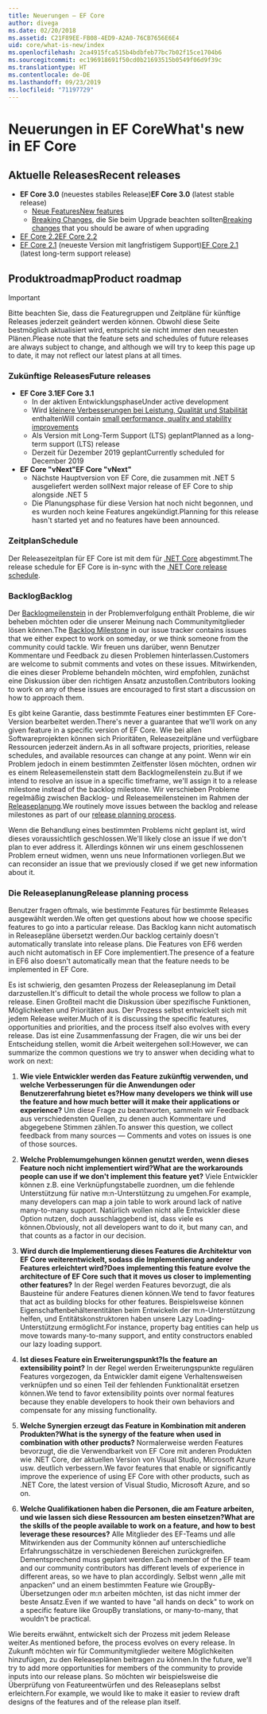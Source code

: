 ```yaml
---
title: Neuerungen – EF Core
author: divega
ms.date: 02/20/2018
ms.assetid: C21F89EE-FB08-4ED9-A2A0-76CB7656E6E4
uid: core/what-is-new/index
ms.openlocfilehash: 2ca4915fca515b4bdbfeb77bc7b02f15ce1704b6
ms.sourcegitcommit: ec196918691f50cd0b21693515b0549f06d9f39c
ms.translationtype: HT
ms.contentlocale: de-DE
ms.lasthandoff: 09/23/2019
ms.locfileid: "71197729"
---
```

# <a name="whats-new-in-ef-core"></a><span data-ttu-id="1268e-102">Neuerungen in EF Core</span><span class="sxs-lookup"><span data-stu-id="1268e-102">What's new in EF Core</span></span>

## <a name="recent-releases"></a><span data-ttu-id="1268e-103">Aktuelle Releases</span><span class="sxs-lookup"><span data-stu-id="1268e-103">Recent releases</span></span>

- <span data-ttu-id="1268e-104">**EF Core 3.0** (neuestes stabiles Release)</span><span class="sxs-lookup"><span data-stu-id="1268e-104">**EF Core 3.0** (latest stable release)</span></span> 
  - [<span data-ttu-id="1268e-105">Neue Features</span><span class="sxs-lookup"><span data-stu-id="1268e-105">New features</span></span>](xref:core/what-is-new/ef-core-3.0/index) 
  - <span data-ttu-id="1268e-106">[Breaking Changes](xref:core/what-is-new/ef-core-3.0/breaking-changes), die Sie beim Upgrade beachten sollten</span><span class="sxs-lookup"><span data-stu-id="1268e-106">[Breaking changes](xref:core/what-is-new/ef-core-3.0/breaking-changes) that you should be aware of when upgrading</span></span>
- [<span data-ttu-id="1268e-107">EF Core 2.2</span><span class="sxs-lookup"><span data-stu-id="1268e-107">EF Core 2.2</span></span>](xref:core/what-is-new/ef-core-2.2)
- <span data-ttu-id="1268e-108">[EF Core 2.1](xref:core/what-is-new/ef-core-2.1) (neueste Version mit langfristigem Support)</span><span class="sxs-lookup"><span data-stu-id="1268e-108">[EF Core 2.1](xref:core/what-is-new/ef-core-2.1) (latest long-term support release)</span></span>

## <a name="product-roadmap"></a><span data-ttu-id="1268e-109">Produktroadmap</span><span class="sxs-lookup"><span data-stu-id="1268e-109">Product roadmap</span></span>

> [!IMPORTANT]
> <span data-ttu-id="1268e-110">Bitte beachten Sie, dass die Featuregruppen und Zeitpläne für künftige Releases jederzeit geändert werden können. Obwohl diese Seite bestmöglich aktualisiert wird, entspricht sie nicht immer den neuesten Plänen.</span><span class="sxs-lookup"><span data-stu-id="1268e-110">Please note that the feature sets and schedules of future releases are always subject to change, and although we will try to keep this page up to date, it may not reflect our latest plans at all times.</span></span>

### <a name="future-releases"></a><span data-ttu-id="1268e-111">Zukünftige Releases</span><span class="sxs-lookup"><span data-stu-id="1268e-111">Future releases</span></span>

- <span data-ttu-id="1268e-112">**EF Core 3.1**</span><span class="sxs-lookup"><span data-stu-id="1268e-112">**EF Core 3.1**</span></span>  
  - <span data-ttu-id="1268e-113">In der aktiven Entwicklungsphase</span><span class="sxs-lookup"><span data-stu-id="1268e-113">Under active development</span></span>
  - <span data-ttu-id="1268e-114">Wird [kleinere Verbesserungen bei Leistung, Qualität und Stabilität](https://github.com/aspnet/EntityFrameworkCore/issues?q=is%3Aopen+is%3Aissue+milestone%3A3.1.0+sort%3Areactions-desc) enthalten</span><span class="sxs-lookup"><span data-stu-id="1268e-114">Will contain [small performance, quality and stability improvements](https://github.com/aspnet/EntityFrameworkCore/issues?q=is%3Aopen+is%3Aissue+milestone%3A3.1.0+sort%3Areactions-desc)</span></span>
  - <span data-ttu-id="1268e-115">Als Version mit Long-Term Support (LTS) geplant</span><span class="sxs-lookup"><span data-stu-id="1268e-115">Planned as a long-term support (LTS) release</span></span>
  - <span data-ttu-id="1268e-116">Derzeit für Dezember 2019 geplant</span><span class="sxs-lookup"><span data-stu-id="1268e-116">Currently scheduled for December 2019</span></span>
- <span data-ttu-id="1268e-117">**EF Core "vNext"**</span><span class="sxs-lookup"><span data-stu-id="1268e-117">**EF Core "vNext"**</span></span>   
  - <span data-ttu-id="1268e-118">Nächste Hauptversion von EF Core, die zusammen mit .NET 5 ausgeliefert werden soll</span><span class="sxs-lookup"><span data-stu-id="1268e-118">Next major release of EF Core to ship alongside .NET 5</span></span>
  - <span data-ttu-id="1268e-119">Die Planungsphase für diese Version hat noch nicht begonnen, und es wurden noch keine Features angekündigt.</span><span class="sxs-lookup"><span data-stu-id="1268e-119">Planning for this release hasn't started yet and no features have been announced.</span></span>  

### <a name="schedule"></a><span data-ttu-id="1268e-120">Zeitplan</span><span class="sxs-lookup"><span data-stu-id="1268e-120">Schedule</span></span>

<span data-ttu-id="1268e-121">Der Releasezeitplan für EF Core ist mit dem für [.NET Core](https://github.com/dotnet/core/blob/master/roadmap.md) abgestimmt.</span><span class="sxs-lookup"><span data-stu-id="1268e-121">The release schedule for EF Core is in-sync with the [.NET Core release schedule](https://github.com/dotnet/core/blob/master/roadmap.md).</span></span>

### <a name="backlog"></a><span data-ttu-id="1268e-122">Backlog</span><span class="sxs-lookup"><span data-stu-id="1268e-122">Backlog</span></span>

<span data-ttu-id="1268e-123">Der [Backlogmeilenstein](https://github.com/aspnet/EntityFrameworkCore/issues?q=is%3Aopen+is%3Aissue+milestone%3ABacklog+sort%3Areactions-%2B1-desc) in der Problemverfolgung enthält Probleme, die wir beheben möchten oder die unserer Meinung nach Communitymitglieder lösen können.</span><span class="sxs-lookup"><span data-stu-id="1268e-123">The [Backlog Milestone](https://github.com/aspnet/EntityFrameworkCore/issues?q=is%3Aopen+is%3Aissue+milestone%3ABacklog+sort%3Areactions-%2B1-desc) in our issue tracker contains issues that we either expect to work on someday, or we think someone from the community could tackle.</span></span>
<span data-ttu-id="1268e-124">Wir freuen uns darüber, wenn Benutzer Kommentare und Feedback zu diesen Problemen hinterlassen.</span><span class="sxs-lookup"><span data-stu-id="1268e-124">Customers are welcome to submit comments and votes on these issues.</span></span>
<span data-ttu-id="1268e-125">Mitwirkenden, die eines dieser Probleme behandeln möchten, wird empfohlen, zunächst eine Diskussion über den richtigen Ansatz anzustoßen.</span><span class="sxs-lookup"><span data-stu-id="1268e-125">Contributors looking to work on any of these issues are encouraged to first start a discussion on how to approach them.</span></span>

<span data-ttu-id="1268e-126">Es gibt keine Garantie, dass bestimmte Features einer bestimmten EF Core-Version bearbeitet werden.</span><span class="sxs-lookup"><span data-stu-id="1268e-126">There's never a guarantee that we'll work on any given feature in a specific version of EF Core.</span></span>
<span data-ttu-id="1268e-127">Wie bei allen Softwareprojekten können sich Prioritäten, Releasezeitpläne und verfügbare Ressourcen jederzeit ändern.</span><span class="sxs-lookup"><span data-stu-id="1268e-127">As in all software projects, priorities, release schedules, and available resources can change at any point.</span></span>
<span data-ttu-id="1268e-128">Wenn wir ein Problem jedoch in einem bestimmten Zeitfenster lösen möchten, ordnen wir es einem Releasemeilenstein statt dem Backlogmeilenstein zu.</span><span class="sxs-lookup"><span data-stu-id="1268e-128">But if we intend to resolve an issue in a specific timeframe, we'll assign it to a release milestone instead of the backlog milestone.</span></span>
<span data-ttu-id="1268e-129">Wir verschieben Probleme regelmäßig zwischen Backlog- und Releasemeilensteinen im Rahmen der [Releaseplanung](#release-planning-process).</span><span class="sxs-lookup"><span data-stu-id="1268e-129">We routinely move issues between the backlog and release milestones as part of our [release planning process](#release-planning-process).</span></span>

<span data-ttu-id="1268e-130">Wenn die Behandlung eines bestimmten Problems nicht geplant ist, wird dieses voraussichtlich geschlossen.</span><span class="sxs-lookup"><span data-stu-id="1268e-130">We'll likely close an issue if we don't plan to ever address it.</span></span>
<span data-ttu-id="1268e-131">Allerdings können wir uns einem geschlossenen Problem erneut widmen, wenn uns neue Informationen vorliegen.</span><span class="sxs-lookup"><span data-stu-id="1268e-131">But we can reconsider an issue that we previously closed if we get new information about it.</span></span>

### <a name="release-planning-process"></a><span data-ttu-id="1268e-132">Die Releaseplanung</span><span class="sxs-lookup"><span data-stu-id="1268e-132">Release planning process</span></span>

<span data-ttu-id="1268e-133">Benutzer fragen oftmals, wie bestimmte Features für bestimmte Releases ausgewählt werden.</span><span class="sxs-lookup"><span data-stu-id="1268e-133">We often get questions about how we choose specific features to go into a particular release.</span></span>
<span data-ttu-id="1268e-134">Das Backlog kann nicht automatisch in Releasepläne übersetzt werden.</span><span class="sxs-lookup"><span data-stu-id="1268e-134">Our backlog certainly doesn't automatically translate into release plans.</span></span>
<span data-ttu-id="1268e-135">Die Features von EF6 werden auch nicht automatisch in EF Core implementiert.</span><span class="sxs-lookup"><span data-stu-id="1268e-135">The presence of a feature in EF6 also doesn't automatically mean that the feature needs to be implemented in EF Core.</span></span>

<span data-ttu-id="1268e-136">Es ist schwierig, den gesamten Prozess der Releaseplanung im Detail darzustellen.</span><span class="sxs-lookup"><span data-stu-id="1268e-136">It's difficult to detail the whole process we follow to plan a release.</span></span>
<span data-ttu-id="1268e-137">Einen Großteil macht die Diskussion über spezifische Funktionen, Möglichkeiten und Prioritäten aus. Der Prozess selbst entwickelt sich mit jedem Release weiter.</span><span class="sxs-lookup"><span data-stu-id="1268e-137">Much of it is discussing the specific features, opportunities and priorities, and the process itself also evolves with every release.</span></span>
<span data-ttu-id="1268e-138">Das ist eine Zusammenfassung der Fragen, die wir uns bei der Entscheidung stellen, womit die Arbeit weitergehen soll:</span><span class="sxs-lookup"><span data-stu-id="1268e-138">However, we can summarize the common questions we try to answer when deciding what to work on next:</span></span>

1. <span data-ttu-id="1268e-139">**Wie viele Entwickler werden das Feature zukünftig verwenden, und welche Verbesserungen für die Anwendungen oder Benutzererfahrung bietet es?**</span><span class="sxs-lookup"><span data-stu-id="1268e-139">**How many developers we think will use the feature and how much better will it make their applications or experience?**</span></span> <span data-ttu-id="1268e-140">Um diese Frage zu beantworten, sammeln wir Feedback aus verschiedensten Quellen, zu denen auch Kommentare und abgegebene Stimmen zählen.</span><span class="sxs-lookup"><span data-stu-id="1268e-140">To answer this question, we collect feedback from many sources — Comments and votes on issues is one of those sources.</span></span>

2. <span data-ttu-id="1268e-141">**Welche Problemumgehungen können genutzt werden, wenn dieses Feature noch nicht implementiert wird?**</span><span class="sxs-lookup"><span data-stu-id="1268e-141">**What are the workarounds people can use if we don't implement this feature yet?**</span></span> <span data-ttu-id="1268e-142">Viele Entwickler können z.B. eine Verknüpfungstabelle zuordnen, um die fehlende Unterstützung für native m:n-Unterstützung zu umgehen.</span><span class="sxs-lookup"><span data-stu-id="1268e-142">For example, many developers can map a join table to work around lack of native many-to-many support.</span></span> <span data-ttu-id="1268e-143">Natürlich wollen nicht alle Entwickler diese Option nutzen, doch ausschlaggebend ist, dass viele es können.</span><span class="sxs-lookup"><span data-stu-id="1268e-143">Obviously, not all developers want to do it, but many can, and that counts as a factor in our decision.</span></span>

3. <span data-ttu-id="1268e-144">**Wird durch die Implementierung dieses Features die Architektur von EF Core weiterentwickelt, sodass die Implementierung anderer Features erleichtert wird?**</span><span class="sxs-lookup"><span data-stu-id="1268e-144">**Does implementing this feature evolve the architecture of EF Core such that it moves us closer to implementing other features?**</span></span> <span data-ttu-id="1268e-145">In der Regel werden Features bevorzugt, die als Bausteine für andere Features dienen können.</span><span class="sxs-lookup"><span data-stu-id="1268e-145">We tend to favor features that act as building blocks for other features.</span></span> <span data-ttu-id="1268e-146">Beispielsweise können Eigenschaftenbehälterentitäten beim Entwickeln der m:n-Unterstützung helfen, und Entitätskonstruktoren haben unsere Lazy Loading-Unterstützung ermöglicht.</span><span class="sxs-lookup"><span data-stu-id="1268e-146">For instance, property bag entities can help us move towards many-to-many support, and entity constructors enabled our lazy loading support.</span></span>

4. <span data-ttu-id="1268e-147">**Ist dieses Feature ein Erweiterungspunkt?**</span><span class="sxs-lookup"><span data-stu-id="1268e-147">**Is the feature an extensibility point?**</span></span> <span data-ttu-id="1268e-148">In der Regel werden Erweiterungspunkte regulären Features vorgezogen, da Entwickler damit eigene Verhaltensweisen verknüpfen und so einen Teil der fehlenden Funktionalität ersetzen können.</span><span class="sxs-lookup"><span data-stu-id="1268e-148">We tend to favor extensibility points over normal features because they enable developers to hook their own behaviors and compensate for any missing functionality.</span></span>

5. <span data-ttu-id="1268e-149">**Welche Synergien erzeugt das Feature in Kombination mit anderen Produkten?**</span><span class="sxs-lookup"><span data-stu-id="1268e-149">**What is the synergy of the feature when used in combination with other products?**</span></span> <span data-ttu-id="1268e-150">Normalerweise werden Features bevorzugt, die die Verwendbarkeit von EF Core mit anderen Produkten wie .NET Core, der aktuellen Version von Visual Studio, Microsoft Azure usw. deutlich verbessern.</span><span class="sxs-lookup"><span data-stu-id="1268e-150">We favor features that enable or significantly improve the experience of using EF Core with other products, such as .NET Core, the latest version of Visual Studio, Microsoft Azure, and so on.</span></span>

6. <span data-ttu-id="1268e-151">**Welche Qualifikationen haben die Personen, die am Feature arbeiten, und wie lassen sich diese Ressourcen am besten einsetzen?**</span><span class="sxs-lookup"><span data-stu-id="1268e-151">**What are the skills of the people available to work on a feature, and how to best leverage these resources?**</span></span> <span data-ttu-id="1268e-152">Alle Mitglieder des EF-Teams und alle Mitwirkenden aus der Community können auf unterschiedliche Erfahrungsschätze in verschiedenen Bereichen zurückgreifen. Dementsprechend muss geplant werden.</span><span class="sxs-lookup"><span data-stu-id="1268e-152">Each member of the EF team and our community contributors has different levels of experience in different areas, so we have to plan accordingly.</span></span> <span data-ttu-id="1268e-153">Selbst wenn „alle mit anpacken“ und an einem bestimmten Feature wie GroupBy-Übersetzungen oder m:n arbeiten möchten, ist das nicht immer der beste Ansatz.</span><span class="sxs-lookup"><span data-stu-id="1268e-153">Even if we wanted to have "all hands on deck" to work on a specific feature like GroupBy translations, or many-to-many, that wouldn't be practical.</span></span>

<span data-ttu-id="1268e-154">Wie bereits erwähnt, entwickelt sich der Prozess mit jedem Release weiter.</span><span class="sxs-lookup"><span data-stu-id="1268e-154">As mentioned before, the process evolves on every release.</span></span>
<span data-ttu-id="1268e-155">In Zukunft möchten wir für Communitymitglieder weitere Möglichkeiten hinzufügen, zu den Releaseplänen beitragen zu können.</span><span class="sxs-lookup"><span data-stu-id="1268e-155">In the future, we'll try to add more opportunities for members of the community to provide inputs into our release plans.</span></span>
<span data-ttu-id="1268e-156">So möchten wir beispielsweise die Überprüfung von Featureentwürfen und des Releaseplans selbst erleichtern.</span><span class="sxs-lookup"><span data-stu-id="1268e-156">For example, we would like to make it easier to review draft designs of the features and of the release plan itself.</span></span>
